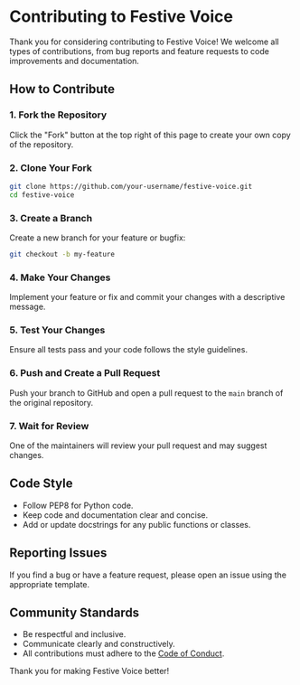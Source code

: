 # Contributing to Festive Voice

Thank you for considering contributing to Festive Voice! We welcome all types of contributions, from bug reports and feature requests to code improvements and documentation.

## How to Contribute

### 1. Fork the Repository

Click the "Fork" button at the top right of this page to create your own copy of the repository.

### 2. Clone Your Fork

```bash
git clone https://github.com/your-username/festive-voice.git
cd festive-voice
```

### 3. Create a Branch

Create a new branch for your feature or bugfix:

```bash
git checkout -b my-feature
```

### 4. Make Your Changes

Implement your feature or fix and commit your changes with a descriptive message.

### 5. Test Your Changes

Ensure all tests pass and your code follows the style guidelines.

### 6. Push and Create a Pull Request

Push your branch to GitHub and open a pull request to the `main` branch of the original repository.

### 7. Wait for Review

One of the maintainers will review your pull request and may suggest changes.

## Code Style

- Follow PEP8 for Python code.
- Keep code and documentation clear and concise.
- Add or update docstrings for any public functions or classes.

## Reporting Issues

If you find a bug or have a feature request, please open an issue using the appropriate template.

## Community Standards

- Be respectful and inclusive.
- Communicate clearly and constructively.
- All contributions must adhere to the [Code of Conduct](https://www.contributor-covenant.org/version/2/1/code_of_conduct/).

Thank you for making Festive Voice better!